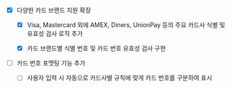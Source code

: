 - [x] 다양한 카드 브랜드 지원 확장

  - [x] Visa, Mastercard 외에 AMEX, Diners, UnionPay 등의 주요 카드사 식별 및 유효성 검사 로직 추가

  - [x] 카드 브랜드별 식별 번호 및 카드 번호 유효성 검사 구현

- [ ] 카드 번호 포맷팅 기능 추가
  - [ ] 사용자 입력 시 자동으로 카드사별 규칙에 맞게 카드 번호를 구분하여 표시

